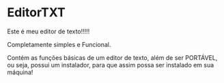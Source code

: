 # EditorTXT

Este é meu editor de texto!!!!!

Completamente simples e Funcional.

Contém as funções básicas de um editor de texto, além de ser PORTÁVEL, ou seja, possui um instalador, para que assim possa ser instalado em sua máquina!
